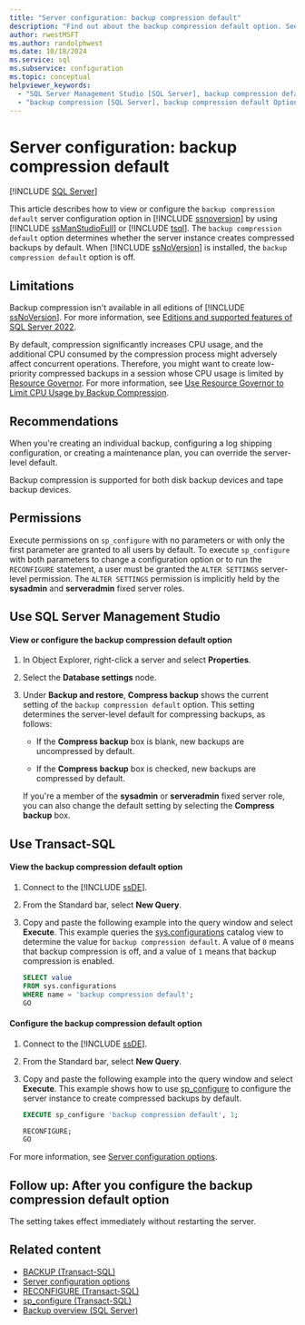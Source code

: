```yaml
---
title: "Server configuration: backup compression default"
description: "Find out about the backup compression default option. See how it determines whether SQL Server creates compressed backups by default, and learn how to set it."
author: rwestMSFT
ms.author: randolphwest
ms.date: 10/18/2024
ms.service: sql
ms.subservice: configuration
ms.topic: conceptual
helpviewer_keywords:
  - "SQL Server Management Studio [SQL Server], backup compression default option"
  - "backup compression [SQL Server], backup compression default Option"
---
```

# Server configuration: backup compression default

[!INCLUDE [SQL Server](../../includes/applies-to-version/sqlserver.md)]

This article describes how to view or configure the `backup compression default` server configuration option in [!INCLUDE [ssnoversion](../../includes/ssnoversion-md.md)] by using [!INCLUDE [ssManStudioFull](../../includes/ssmanstudiofull-md.md)] or [!INCLUDE [tsql](../../includes/tsql-md.md)]. The `backup compression default` option determines whether the server instance creates compressed backups by default. When [!INCLUDE [ssNoVersion](../../includes/ssnoversion-md.md)] is installed, the `backup compression default` option is off.

## Limitations

Backup compression isn't available in all editions of [!INCLUDE [ssNoVersion](../../includes/ssnoversion-md.md)]. For more information, see [Editions and supported features of SQL Server 2022](../../sql-server/editions-and-components-of-sql-server-2022.md).

By default, compression significantly increases CPU usage, and the additional CPU consumed by the compression process might adversely affect concurrent operations. Therefore, you might want to create low-priority compressed backups in a session whose CPU usage is limited by [Resource Governor](../../relational-databases/resource-governor/resource-governor.md). For more information, see [Use Resource Governor to Limit CPU Usage by Backup Compression](../../relational-databases/backup-restore/use-resource-governor-to-limit-cpu-usage-by-backup-compression-transact-sql.md).

## Recommendations

When you're creating an individual backup, configuring a log shipping configuration, or creating a maintenance plan, you can override the server-level default.

Backup compression is supported for both disk backup devices and tape backup devices.

## Permissions

Execute permissions on `sp_configure` with no parameters or with only the first parameter are granted to all users by default. To execute `sp_configure` with both parameters to change a configuration option or to run the `RECONFIGURE` statement, a user must be granted the `ALTER SETTINGS` server-level permission. The `ALTER SETTINGS` permission is implicitly held by the **sysadmin** and **serveradmin** fixed server roles.

<a id="SSMSProcedure"></a>

## Use SQL Server Management Studio

#### View or configure the backup compression default option

1. In Object Explorer, right-click a server and select **Properties**.

1. Select the **Database settings** node.

1. Under **Backup and restore**, **Compress backup** shows the current setting of the `backup compression default` option. This setting determines the server-level default for compressing backups, as follows:

   - If the **Compress backup** box is blank, new backups are uncompressed by default.

   - If the **Compress backup** box is checked, new backups are compressed by default.

   If you're a member of the **sysadmin** or **serveradmin** fixed server role, you can also change the default setting by selecting the **Compress backup** box.

<a id="TsqlProcedure"></a>

## Use Transact-SQL

#### View the backup compression default option

1. Connect to the [!INCLUDE [ssDE](../../includes/ssde-md.md)].

1. From the Standard bar, select **New Query**.

1. Copy and paste the following example into the query window and select **Execute**. This example queries the [sys.configurations](../../relational-databases/system-catalog-views/sys-configurations-transact-sql.md) catalog view to determine the value for `backup compression default`. A value of `0` means that backup compression is off, and a value of `1` means that backup compression is enabled.

   ```sql
   SELECT value
   FROM sys.configurations
   WHERE name = 'backup compression default';
   GO
   ```

#### Configure the backup compression default option

1. Connect to the [!INCLUDE [ssDE](../../includes/ssde-md.md)].

1. From the Standard bar, select **New Query**.

1. Copy and paste the following example into the query window and select **Execute**. This example shows how to use [sp_configure](../../relational-databases/system-stored-procedures/sp-configure-transact-sql.md) to configure the server instance to create compressed backups by default.

   ```sql
   EXECUTE sp_configure 'backup compression default', 1;

   RECONFIGURE;
   GO
   ```

For more information, see [Server configuration options](server-configuration-options-sql-server.md).

<a id="FollowUp"></a>

## Follow up: After you configure the backup compression default option

The setting takes effect immediately without restarting the server.

## Related content

- [BACKUP (Transact-SQL)](../../t-sql/statements/backup-transact-sql.md)
- [Server configuration options](server-configuration-options-sql-server.md)
- [RECONFIGURE (Transact-SQL)](../../t-sql/language-elements/reconfigure-transact-sql.md)
- [sp_configure (Transact-SQL)](../../relational-databases/system-stored-procedures/sp-configure-transact-sql.md)
- [Backup overview (SQL Server)](../../relational-databases/backup-restore/backup-overview-sql-server.md)
